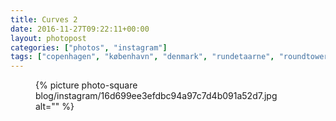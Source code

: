 ```yaml
---
title: Curves 2
date: 2016-11-27T09:22:11+00:00
layout: photopost
categories: ["photos", "instagram"]
tags: ["copenhagen", "københavn", "denmark", "rundetaarne", "roundtower", "architecture", "blackandwhite"]
---
```


<figure class="photo photo--square">
  {% picture photo-square blog/instagram/16d699ee3efdbc94a97c7d4b091a52d7.jpg alt="" %}
</figure>


